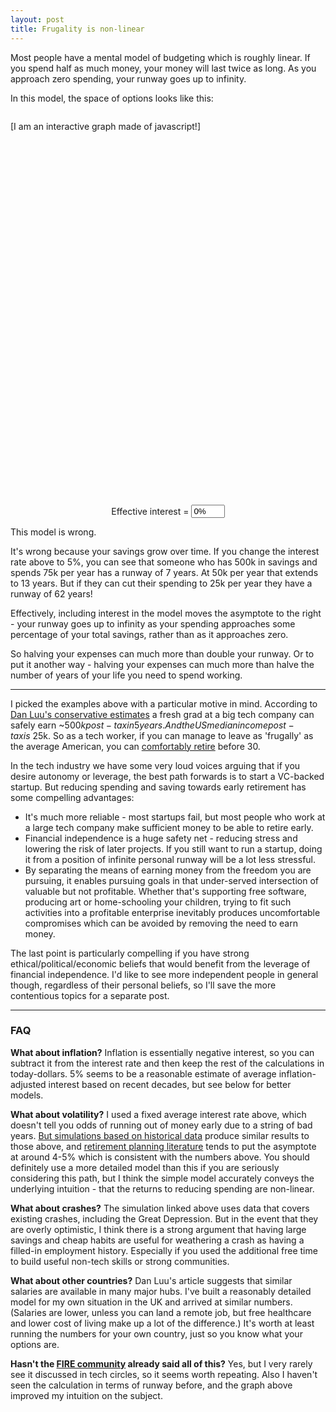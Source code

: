 ```yaml
---
layout: post
title: Frugality is non-linear
---
```


Most people have a mental model of budgeting which is roughly linear. If you spend half as much money, your money will last twice as long. As you approach zero spending, your runway goes up to infinity.

In this model, the space of options looks like this:

<div style="width: 100%; display: flex; align-items: center; justify-content: center; padding-top: 1em;">
<div id="contour" style="width: 600px; height: 600px;">[I am an interactive graph made of javascript!]</div>
</div>

<div style="width: 100%; display: flex; align-items: center; justify-content: center; padding-top: 1em;">
  <label for="interest">Effective interest =&nbsp;</label>
  <input id="interest" type="text" style="width: 4em" value="0%">
</div>

This model is wrong.

It's wrong because your savings grow over time. If you change the interest rate above to 5%, you can see that someone who has 500k in savings and spends 75k per year has a runway of 7 years. At 50k per year that extends to 13 years. But if they can cut their spending to 25k per year they have a runway of 62 years!

Effectively, including interest in the model moves the asymptote to the right - your runway goes up to infinity as your spending approaches some percentage of your total savings, rather than as it approaches zero.

So halving your expenses can much more than double your runway. Or to put it another way - halving your expenses can much more than halve the number of years of your life you need to spend working.

---

I picked the examples above with a particular motive in mind. According to [Dan Luu's conservative estimates](https://danluu.com/startup-tradeoffs/) a fresh grad at a big tech company can safely earn ~$500k post-tax in 5 years. And the US median income post-tax is ~$25k. So as a tech worker, if you can manage to leave as 'frugally' as the average American, you can [comfortably retire](https://networthify.com/calculator/earlyretirement?income=120000&initialBalance=0&expenses=25000&annualPct=5&withdrawalRate=4) before 30.

In the tech industry we have some very loud voices arguing that if you desire autonomy or leverage, the best path forwards is to start a VC-backed startup. But reducing spending and saving towards early retirement has some compelling advantages:

* It's much more reliable - most startups fail, but most people who work at a large tech company make sufficient money to be able to retire early.
* Financial independence is a huge safety net - reducing stress and lowering the risk of later projects. If you still want to run a startup, doing it from a position of infinite personal runway will be a lot less stressful.
* By separating the means of earning money from the freedom you are pursuing, it enables pursuing goals in that under-served intersection of valuable but not profitable. Whether that's supporting free software, producing art or home-schooling your children, trying to fit such activities into a profitable enterprise inevitably produces uncomfortable compromises which can be avoided by removing the need to earn money.

The last point is particularly compelling if you have strong ethical/political/economic beliefs that would benefit from the leverage of financial independence. I'd like to see more independent people in general though, regardless of their personal beliefs, so I'll save the more contentious topics for a separate post.

---

### FAQ

__What about inflation?__ Inflation is essentially negative interest, so you can subtract it from the interest rate and then keep the rest of the calculations in today-dollars. 5% seems to be a reasonable estimate of average inflation-adjusted interest based on recent decades, but see below for better models.

__What about volatility?__ I used a fixed average interest rate above, which doesn't tell you odds of running out of money early due to a string of bad years. [But simulations based on historical data](https://retirementplans.vanguard.com/VGApp/pe/pubeducation/calculators/RetirementNestEggCalc.jsf) produce similar results to those above, and [retirement planning literature](https://www.kitces.com/wp-content/uploads/2014/11/Kitces-Report-March-2012-20-Years-Of-Safe-Withdrawal-Rate-Research.pdf) tends to put the asymptote at around 4-5% which is consistent with the numbers above. You should definitely use a more detailed model than this if you are seriously considering this path, but I think the simple model accurately conveys the underlying intuition - that the returns to reducing spending are non-linear.

__What about crashes?__ The simulation linked above uses data that covers existing crashes, including the Great Depression. But in the event that they are overly optimistic, I think there is a strong argument that having large savings and cheap habits are useful for weathering a crash as having a filled-in employment history. Especially if you used the additional free time to build useful non-tech skills or strong communities.

__What about other countries?__ Dan Luu's article suggests that similar salaries are available in many major hubs. I've built a reasonably detailed model for my own situation in the UK and arrived at similar numbers. (Salaries are lower, unless you can land a remote job, but free healthcare and lower cost of living make up a lot of the difference.) It's worth at least running the numbers for your own country, just so you know what your options are.

__Hasn't the [FIRE community](https://en.wikipedia.org/wiki/FIRE_movement) already said all of this?__ Yes, but I very rarely see it discussed in tech circles, so it seems worth repeating. Also I haven't seen the calculation in terms of runway before, and the graph above improved my intuition on the subject.

<script src="https://cdn.plot.ly/plotly-1.47.0.min.js"></script>
<script src="/code/frugality-is-non-linear.js"></script>
